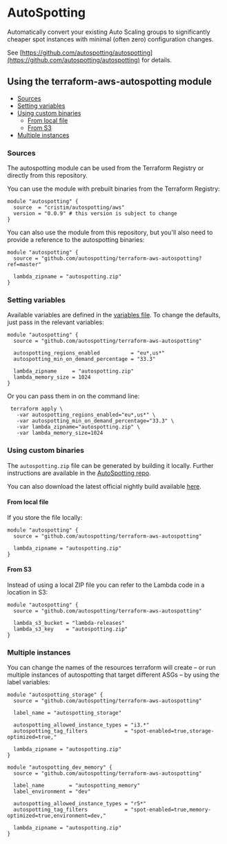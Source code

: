 # AutoSpotting

Automatically convert your existing Auto Scaling groups to significantly cheaper spot instances with minimal (often zero) configuration changes.

See [https://github.com/autospotting/autospotting](https://github.com/autospotting/autospotting) for details.

## Using the terraform-aws-autospotting module

* [Sources](#sources)
* [Setting variables](#setting-variables)
* [Using custom binaries](#using-custom-binaries)
  * [From local file](#from-local-file)
  * [From S3](#from-s3)
* [Multiple instances](#multiple-instances)

### Sources

The autospotting module can be used from the Terraform Registry or directly from this repository.

You can use the module with prebuilt binaries from the Terraform Registry:

```hcl
module "autospotting" {
  source  = "cristim/autospotting/aws"
  version = "0.0.9" # this version is subject to change
}
```

You can also use the module from this repository, but you'll also need to provide a reference to the autospotting binaries:

```hcl
module "autospotting" {
  source = "github.com/autospotting/terraform-aws-autospotting?ref=master"

  lambda_zipname = "autospotting.zip"
}
```

### Setting variables

Available variables are defined in the [variables file](variables.tf). To change the defaults, just pass in the relevant variables:

```hcl
module "autospotting" {
  source = "github.com/autospotting/terraform-aws-autospotting"

  autospotting_regions_enabled          = "eu*,us*"
  autospotting_min_on_demand_percentage = "33.3"

  lambda_zipname     = "autospotting.zip"
  lambda_memory_size = 1024
}
```

Or you can pass them in on the command line:

``` shell
 terraform apply \
   -var autospotting_regions_enabled="eu*,us*" \
   -var autospotting_min_on_demand_percentage="33.3" \
   -var lambda_zipname="autospotting.zip" \
   -var lambda_memory_size=1024
```

### Using custom binaries

The `autospotting.zip` file can be generated by building it locally. Further instructions are available in the [AutoSpotting repo](https://github.com/autospotting/autospotting).

You can also download the latest official nightly build available [here](https://cloudprowess.s3.amazonaws.com/nightly/autospotting.zip).

#### From local file

If you store the file locally:

```hcl
module "autospotting" {
  source = "github.com/autospotting/terraform-aws-autospotting"

  lambda_zipname = "autospotting.zip"
}
```

#### From S3

Instead of using a local ZIP file you can refer to the Lambda code in a location in S3:

```hcl
module "autospotting" {
  source = "github.com/autospotting/terraform-aws-autospotting"

  lambda_s3_bucket = "lambda-releases"
  lambda_s3_key    = "autospotting.zip"
}
```

### Multiple instances

You can change the names of the resources terraform will create – or run multiple instances of autospotting that target different ASGs – by using the label variables:

```hcl
module "autospotting_storage" {
  source = "github.com/autospotting/terraform-aws-autospotting"

  label_name = "autospotting_storage"

  autospotting_allowed_instance_types = "i3.*"
  autospotting_tag_filters            = "spot-enabled=true,storage-optimized=true,"

  lambda_zipname = "autospotting.zip"
}

module "autospotting_dev_memory" {
  source = "github.com/autospotting/terraform-aws-autospotting"

  label_name        = "autospotting_memory"
  label_environment = "dev"

  autospotting_allowed_instance_types = "r5*"
  autospotting_tag_filters            = "spot-enabled=true,memory-optimized=true,environment=dev,"

  lambda_zipname = "autospotting.zip"
}
```

